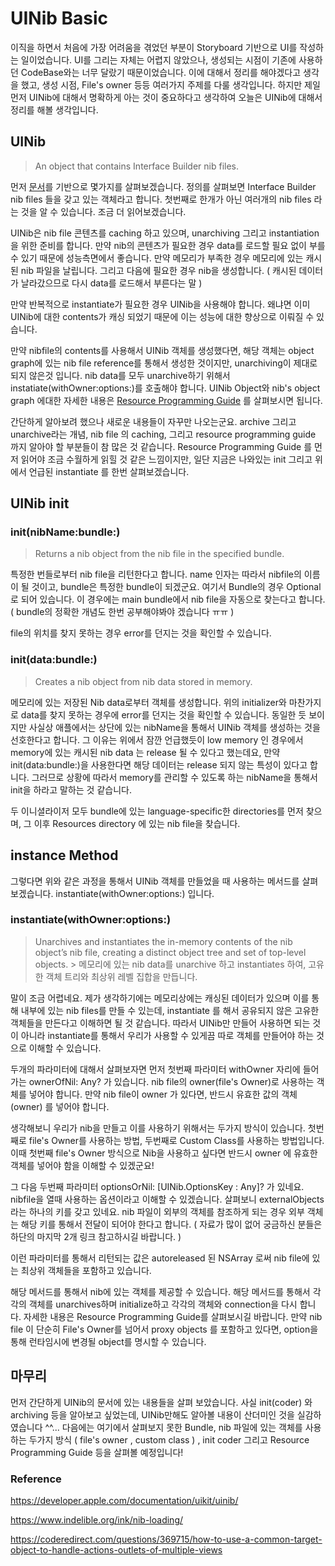 # UINib Basic

이직을 하면서 처음에 가장 어려움을 겪었던 부분이 Storyboard 기반으로 UI를 작성하는 일이었습니다. UI를 그리는 자체는 어렵지 않았으나, 생성되는 시점이 기존에 사용하던 CodeBase와는 너무 달랐기 때문이었습니다. 이에 대해서 정리를 해야겠다고 생각을 했고, 생성 시점, File's owner 등등 여러가지 주제를 다룰 생각입니다. 하지만 제일 먼저 UINib에 대해서 명확하게 아는 것이 중요하다고 생각하여 오늘은 UINib에 대해서 정리를 해볼 생각입니다.

## UINib

>  An object that contains Interface Builder nib files. 

먼저 [문서](https://developer.apple.com/documentation/uikit/uinib/)를 기반으로 몇가지를 살펴보겠습니다. 정의를 살펴보면 Interface Builder nib files 들을 갖고 있는 객체라고 합니다. 첫번째로 한개가 아닌 여러개의 nib files 라는 것을 알 수 있습니다. 조금 더 읽어보겠습니다.



UINib은 nib file 콘텐츠를 caching 하고 있으며, unarchiving 그리고 instantiation 을 위한 준비를 합니다. 만약 nib의 콘텐츠가 필요한 경우 data를 로드할 필요 없이 부를 수 있기 때문에 성능측면에서 좋습니다. 만약 메모리가 부족한 경우 메모리에 있는 캐시된 nib 파일을 날립니다. 그리고 다음에 필요한 경우 nib을 생성합니다. ( 캐시된 데이터가 날라갔으므로 다시 data를 로드해서 부른다는 말 ) 

만약 반복적으로 instantiate가 필요한 경우 UINib을 사용해야 합니다. 왜냐면 이미 UINib에 대한 contents가 캐싱 되었기 때문에 이는 성능에 대한 향상으로 이뤄질 수 있습니다. 

만약 nibfile의 contents를 사용해서 UINib 객체를 생성했다면, 해당 객체는 object graph에 있는 nib file reference를 통해서 생성한 것이지만, unarchiving이 제대로 되지 않은것 입니다. nib data를 모두 unarchive하기 위해서 instatiate(withOwner:options:)를 호출해야 합니다. UINib Object와 nib's object graph 에대한 자세한 내용은 [Resource Programming Guide](https://developer.apple.com/library/archive/documentation/Cocoa/Conceptual/LoadingResources/Introduction/Introduction.html#//apple_ref/doc/uid/10000051i) 를 살펴보시면 됩니다.



간단하게 알아보려 했으나 새로운 내용들이 자꾸만 나오는군요. archive 그리고 unarchive라는 개념, nib file 의 caching, 그리고 resource programming guide 까지 알아야 할 부분들이 참 많은 것 같습니다. Resource Programming Guide 를 먼저 읽어야 조금 수월하게 읽힐 것 같은 느낌이지만, 일단 지금은 나와있는 init 그리고 위에서 언급된 instantiate 를 한번 살펴보겠습니다.



## UINib init

### init(nibName:bundle:)

> Returns a nib object from the nib file in the specified bundle.

특정한 번들로부터 nib file을 리턴한다고 합니다. name 인자는 따라서 nibfile의 이름이 될 것이고, bundle은 특정한 bundle이 되겠군요. 여기서 Bundle의 경우 Optional로 되어 있습니다. 이 경우에는 main bundle에서 nib file을 자동으로 찾는다고 합니다. ( bundle의 정확한 개념도 한번 공부해야봐야 겠습니다 ㅠㅠ )

file의 위치를 찾지 못하는 경우 error를 던지는 것을 확인할 수 있습니다. 

### init(data:bundle:)

> Creates a nib object from nib data stored in memory.

메모리에 있는 저장된 Nib data로부터 객체를 생성합니다. 위의 initializer와 마찬가지로 data를 찾지 못하는 경우에 error를 던지는 것을 확인할 수 있습니다. 동일한 듯 보이지만 사실상 애플에서는 상단에 있는 nibName을 통해서 UINib 객체를 생성하는 것을 선호한다고 합니다. 그 이유는 위에서 잠깐 언급했듯이 low memory 인 경우에서 memory에 있는 캐시된 nib data 는 release 될 수 있다고 했는데요, 만약 init(data:bundle:)을 사용한다면 해당 데이터는 release 되지 않는 특성이 있다고 합니다. 그러므로 상황에 따라서 memory를 관리할 수 있도록 하는 nibName을 통해서 init을 하라고 말하는 것 같습니다.



두 이니셜라이저 모두 bundle에 있는 language-specific한 directories를 먼저 찾으며, 그 이후 Resources directory 에 있는 nib file을 찾습니다. 



## instance Method

그렇다면 위와 같은 과정을 통해서 UINib 객체를 만들었을 때 사용하는 메서드를 살펴보겠습니다. instantiate(withOwner:options:) 입니다.

### instantiate(withOwner:options:)

> Unarchives and instantiates the in-memory contents of the nib object’s nib file, creating a distinct object tree and set of top-level objects. >  메모리에 있는 nib data를 unarchive 하고 instantiates 하여, 고유한 객체 트리와 최상위 레벨 집합을 만듭니다. 

말이 조금 어렵네요. 제가 생각하기에는 메모리상에는 캐싱된 데이터가 있으며 이를 통해 내부에 있는 nib files를 만들 수 있는데, instantiate 를 해서 공유되지 않은 고유한 객체들을 만든다고 이해하면 될 것 같습니다. 따라서 UINib만 만들어 사용하면 되는 것이 아니라 instantiate를 통해서 우리가 사용할 수 있게끔 따로 객체를 만들어야 하는 것으로 이해할 수 있습니다.

두개의 파라미터에 대해서 살펴보자면 먼저 첫번째 파라미터 withOwner 자리에 들어가는 ownerOfNil: Any? 가 있습니다. nib file의 owner(file's Owner)로 사용하는 객체를 넣어야 합니다. 만약 nib file이 owner 가 있다면, 반드시 유효한 값의 객체 (owner) 를 넣어야 합니다. 

생각해보니 우리가 nib을 만들고 이를 사용하기 위해서는 두가지 방식이 있습니다. 첫번째로 file's Owner를 사용하는 방법, 두번째로 Custom Class를 사용하는 방법입니다. 이때 첫번째 file's Owner 방식으로 Nib을 사용하고 싶다면 반드시 owner 에 유효한 객체를 넣어야 함을 이해할 수 있겠군요!

그 다음 두번째 파라미터 optionsOrNil: [UINib.OptionsKey : Any]? 가 있네요. nibfile을 열때 사용하는 옵션이라고 이해할 수 있겠습니다. 살펴보니 externalObjects라는 하나의 키를 갖고 있네요. nib 파일이 외부의 객체를 참조하게 되는 경우 외부 객체는 해당 키를 통해서 전달이 되어야 한다고 합니다. ( 자료가 많이 없어 궁금하신 분들은 하단의 마지막 2개 링크 참고하시길 바랍니다. )

이런 파라미터를 통해서 리턴되는 값은 autoreleased 된 NSArray 로써 nib file에 있는 최상위 객체들을 포함하고 있습니다.

해당 메서드를 통해서 nib에 있는 객체를 제공할 수 있습니다. 해당 메서드를 통해서 각각의 객체를 unarchives하며 initialize하고 각각의 객체와 connection을 다시 합니다. 자세한 내용은 Resource Programming Guide를 살펴보시길 바랍니다. 만약 nib file 이 단순히 File's Owner를 넘어서 proxy objects 를 포함하고 있다면, option을 통해 런타임시에 변경될 object를 명시할 수 있습니다. 

## 마무리

먼저 간단하게 UINib의 문서에 있는 내용들을 살펴 보았습니다. 사실 init(coder) 와 archiving 등을 알아보고 싶었는데, UINib만해도 알아볼 내용이 산더미인 것을 실감하였습니다 ^^... 다음에는 여기에서 살펴보지 못한 Bundle, nib 파일에 있는 객체를 사용하는 두가지 방식 ( file's owner , custom class ) , init coder 그리고 Resource Programming Guide 등을 살펴볼 예정입니다! 





### Reference

https://developer.apple.com/documentation/uikit/uinib/

https://www.indelible.org/ink/nib-loading/

https://coderedirect.com/questions/369715/how-to-use-a-common-target-object-to-handle-actions-outlets-of-multiple-views